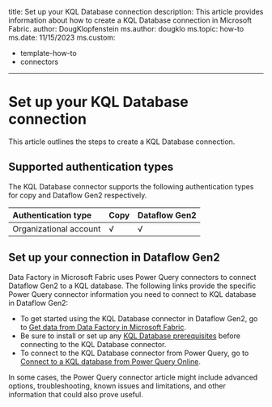 title: Set up your KQL Database connection
description: This article provides information about how to create a KQL Database connection in Microsoft Fabric.
author: DougKlopfenstein
ms.author: dougklo
ms.topic: how-to
ms.date: 11/15/2023
ms.custom:
  - template-how-to
  - connectors
---

# Set up your KQL Database connection

This article outlines the steps to create a KQL Database connection.

## Supported authentication types

The KQL Database connector supports the following authentication types for copy and Dataflow Gen2 respectively.  

|Authentication type |Copy |Dataflow Gen2 |
|:---|:---|:---|
|Organizational account| √ | √ |

## Set up your connection in Dataflow Gen2

Data Factory in Microsoft Fabric uses Power Query connectors to connect Dataflow Gen2 to a KQL database. The following links provide the specific Power Query connector information you need to connect to KQL database in Dataflow Gen2:

- To get started using the KQL Database connector in Dataflow Gen2, go to [Get data from Data Factory in Microsoft Fabric](/power-query/where-to-get-data#get-data-from-data-factory-in-microsoft-fabric-preview).
- Be sure to install or set up any [KQL Database prerequisites](/power-query/connectors/kql-database#prerequisites) before connecting to the KQL Database connector.
- To connect to the KQL Database connector from Power Query, go to [Connect to a KQL database from Power Query Online](/power-query/connectors/kql-database#connect-to-a-kql-database-from-power-query-online).

In some cases, the Power Query connector article might include advanced options, troubleshooting, known issues and limitations, and other information that could also prove useful.
